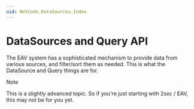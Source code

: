 ```yaml
---
uid: NetCode.DataSources.Index
---
```


# DataSources and Query API

The EAV system has a sophisticated mechanism to provide data from various sources, and filter/sort them as needed. This is what the DataSource and Query things are for. 

> [!NOTE]
> This is a slightly advanced topic. So if you're just starting with 2sxc / EAV, this may not be for you yet. 
